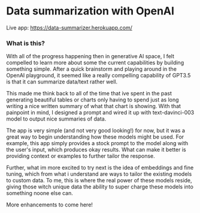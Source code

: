 # Data summarization with OpenAI

Live app: https://data-summarizer.herokuapp.com/

### What is this?
With all of the progress happening then in generative AI space, I felt compelled to learn more about some the current capabilities by building something simple. After a quick brainstorm and playing around in the OpenAI playground, it seemed like a really compelling capability of GPT3.5 is that it can summarize data/text rather well. 

This made me think back to all of the time that ive spent in the past generating beautiful tables or charts only having to spend just as long writing a nice written summary of what that chart is showing. With that painpoint in mind, I designed a prompt and wired it up with text-davinci-003 model to output nice summaries of data. 

The app is very simple (and not very good looking!) for now, but it was a great way to begin understanding how these models might be used. For example, this app simply provides a stock prompt to the model along with the user's input, which produces okay results. What can make it better is providing context or examples to further tailor the response. 

Further, what im more excited to try next is the idea of embeddings and fine tuning, which from what i understand are ways to tailor the existing models to custom data. To me, this is where the real power of these models reside, giving those witch unique data the ability to super charge these models into something noone else can. 

More enhancements to come here!
